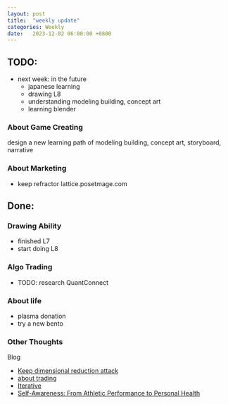```yaml
---
layout: post
title:  "weekly update"
categories: Weekly
date:   2023-12-02 06:00:00 +0800
---
```


## TODO:
* next week: in the future
    * japanese learning
    * drawing L8
    * understanding modeling building, concept art
    * learning blender

### About Game Creating
design a new learning path of modeling building, concept art, storyboard, narrative

### About Marketing
* keep refractor lattice.posetmage.com

## Done:


### Drawing Ability
* finished L7
* start doing L8

### Algo Trading
* TODO: research QuantConnect

### About life
* plasma donation
* try a new bento

### Other Thoughts
Blog
* [Keep dimensional reduction attack](https://lattice.posetmage.com/2023/12/02/dimensional-reduction-attack.html)
* [about trading](https://lattice.posetmage.com/2023/12/01/about-trading.html)
* [Iterative](https://lattice.posetmage.com/2023/11/30/Iterative.html)
* [Self-Awareness: From Athletic Performance to Personal Health](https://lattice.posetmage.com/2023/11/29/Self-Awareness.html)